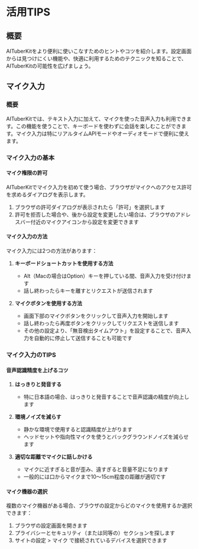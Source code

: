 # 活用TIPS

## 概要

AITuberKitをより便利に使いこなすためのヒントやコツを紹介します。設定画面からは見つけにくい機能や、快適に利用するためのテクニックを知ることで、AITuberKitの可能性を広げましょう。

## マイク入力

### 概要

AITuberKitでは、テキスト入力に加えて、マイクを使った音声入力も利用できます。この機能を使うことで、キーボードを使わずに会話を楽しむことができます。マイク入力は特にリアルタイムAPIモードやオーディオモードで便利に使えます。

### マイク入力の基本

#### マイク権限の許可

AITuberKitでマイク入力を初めて使う場合、ブラウザがマイクへのアクセス許可を求めるダイアログを表示します。

1. ブラウザの許可ダイアログが表示されたら「許可」を選択します
2. 許可を拒否した場合や、後から設定を変更したい場合は、ブラウザのアドレスバー付近のマイクアイコンから設定を変更できます

#### マイク入力の方法

マイク入力には2つの方法があります：

1. **キーボードショートカットを使用する方法**

   - Alt（Macの場合はOption）キーを押している間、音声入力を受け付けます
   - 話し終わったらキーを離すとリクエストが送信されます

2. **マイクボタンを使用する方法**
   - 画面下部のマイクボタンをクリックして音声入力を開始します
   - 話し終わったら再度ボタンをクリックしてリクエストを送信します
   - その他の設定より、「無音検出タイムアウト」を設定することで、音声入力を自動的に停止して送信することも可能です

### マイク入力のTIPS

#### 音声認識精度を上げるコツ

1. **はっきりと発音する**

   - 特に日本語の場合、はっきりと発音することで音声認識の精度が向上します

2. **環境ノイズを減らす**

   - 静かな環境で使用すると認識精度が上がります
   - ヘッドセットや指向性マイクを使うとバックグラウンドノイズを減らせます

3. **適切な距離でマイクに話しかける**
   - マイクに近すぎると音が歪み、遠すぎると音量不足になります
   - 一般的には口からマイクまで10〜15cm程度の距離が適切です

#### マイク機器の選択

複数のマイク機器がある場合、ブラウザの設定からどのマイクを使用するか選択できます：

1. ブラウザの設定画面を開きます
2. プライバシーとセキュリティ（または同等の）セクションを探します
3. サイトの設定 > マイク で接続されているデバイスを選択できます
